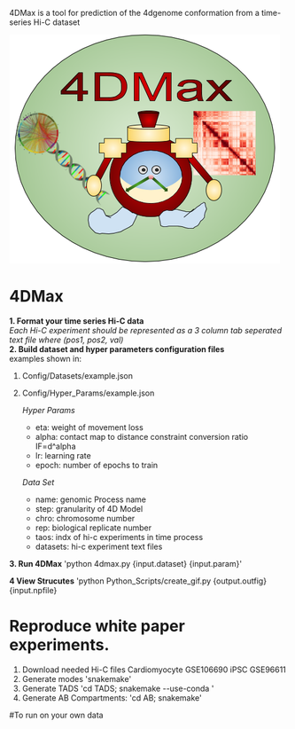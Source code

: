4DMax is a tool for prediction of the 4dgenome conformation from a time-series Hi-C dataset

![alt text](https://github.com/Max-Highsmith/4DMax/blob/master/4DMax_Logo.png)


# 4DMax 

**1. Format your time series Hi-C data**\
*Each Hi-C experiment should be represented as a 3 column tab seperated text file where (pos1, pos2, val)*\
**2. Build dataset and hyper parameters configuration files**\
examples shown in:
1. Config/Datasets/example.json
2. Config/Hyper_Params/example.json

	*Hyper Params*	
	- eta: weight of movement loss
	- alpha: contact map to distance constraint conversion ratio IF=d^alpha
	- lr: learning rate
	- epoch: number of epochs to train


	*Data Set*
	- name: genomic Process name
	- step: granularity of 4D Model
	- chro: chromosome number
	- rep: biological replicate number
	- taos: indx of hi-c experiments in time process
	- datasets: hi-c experiment text files

**3. Run 4DMax**
	'python 4dmax.py {input.dataset} {input.param}'
	
**4    View Strucutes**
	'python Python_Scripts/create_gif.py {output.outfig} {input.npfile}

# Reproduce white paper experiments.
1.  Download needed Hi-C files Cardiomyocyte GSE106690 iPSC GSE96611
2.  Generate modes
	'snakemake'
3. Generate TADS
	'cd TADS;
	snakemake --use-conda
	'
4. Generate AB Compartments:
	'cd AB;
	snakemake'
	
#To run on your own data

